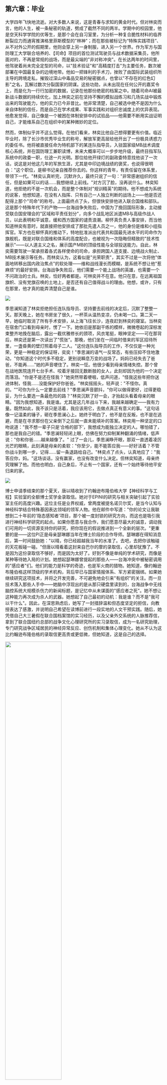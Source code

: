 ## 第六章：毕业
大学四年飞快地流逝。对大多数人来说，这是青春与求知的黄金时代。但对林奕而言，他的人生，被一条秘密的轨道，劈成了截然不同的两半。学期中的校园里，他是空天科学学院的优等生，是那个会在自习室里，为分析一种复合脆性材料的临界断裂应力而通宵推演格里菲斯模型的"林神"；而在那些被标记为“特殊实践项目”、从不对外公开的假期里，他则会穿上另一身制服，进入另一个世界。作为军方与国防理工大学联合培养的、【司命】项目的首位测试驾驶员与战术数据采集员，他所面对的，不再是常规的战场，而是最尖端的"非对称冲突"。在长达两年的时间里，他驾驶着尚未完全定型的司命，以"技术验证"和"高精度打击"为主要任务，数次被部署在中国最复杂的边境地带。他如一把锋利的手术刀，挫败了由国际武装组织所主导的跨境走私，摧毁过深山中毒品交易的秘密据点，也曾以"不存在的红色幻影"之名，瓦解过数次分裂国家的阴谋。这些功勋，从未出现在任何公开的嘉奖令上，而是化为一行行加密的数据，记录在他那份绝密的档案之中。随着司命AI被最新战斗数据的持续优化，加上林奕之前在坚持不懈的模拟战练习和几场实战中锻炼出来的驾驶能力，他的实力已今非昔比。他非常清楚，自己被选中绝不是因为什么来自体制的信任，而是自己在学术成果、军事实践和对组织忠诚度上的优异表现。他愈发觉得，自己像是一个被困在体制安排中的试验品——他需要不断用实战证明自己，才能维系自己在组织中的某种微妙的定位。

然而，体制似乎并不这么觉得。在他们看来，林奕比他自己想得要更有价值。临近毕业时，除了长沙市优秀毕业生的称号，解放军更高层给他开出了一份极具诱惑力的委任书。他将被直接任命为特机部下的某连队指导员，入驻国家级MB战术调度核心系统，并在国防理工兼职读博，未来大概率可以一步步地升级，最终目指军队系统中的政委一职，仕途一片光明。那位给他开绿灯的副政委特意找他谈了一次话，说这是对他这几年的军旅生涯，尤其是中印边境战绩的褒奖，也说得很明白："这个职位，是柳书记亲自推荐你去的。你这样的青年，有责任留在体系里，带领下一代。"林奕认真听完，沉默许久，最终只说了一句："非常感谢组织的信任，但是如果可以的话......我想继续上前线。"对方沉了脸，没再说什么。林奕知道，他拒绝的不是一次机会，而是整个体制对"规训精英"的期待。他不想成为系统的说客，他想知道，在没有人指挥、只有自己一人独立判断的战场上——他是否还配得上那个"司命"的称号。上面最终点了头，但很快安排他进入联合国维和部队。这是那个特殊年代下的产物——台海战争失败后，中国为了挽回国际形象，主动接受联合国安理会的"区域和平责任划分"，向多个战乱地区派遣MB与高级作战人员，以此表明和平诚意，缓和西方国家的谴责浪潮。柳怀真负责人事安排，而当他知道林奕有意时，就直接把他安排成了那批先遣人员之一，他的身份是维和小组指挥官。军方也在柳怀真的推动下，特地批准派出代表共和国最先进水平的司命作为旗舰机，既是对联合国维和体系的高度配合，也被视为一次隐晦但精致的"技术性展示"——以人道主义之名，展示国产MB的顶级性能与全球投送能力。自此，林奕需要驾驶一架承担着各式各样使命的司命，承担跨国人道支援、边境战火制止、MB技术展示等任务。而林奕认为，这看似是"光荣职责"，其实不过是一次将他"体面地转移出国内政治焦点"的软处理——维和战线漫长而模糊，是系统不想让他"惹麻烦"的最好安排。台海战争失败后，他们需要一个能上战场的英雄，也需要一个不问政治的士兵。林奕，恰好两者都是。可林奕并不在意。他只在意，在远离祖国旗帜、没有党旗召唤的土地上，是否还有自己值得战斗的理由。他想，或许，只有在那里，他才真的能弄清楚自己是谁。

<img src="./illustrations/20.png">

季思澜知道了林奕拒绝担任连队指导员、坚持要去前线的决定后，沉默了整整一天。那天晚上，她在书房坐了很久，一杯茶从温热变凉，仍未喝一口。第二天一早，她临时取消了所有手术安排，从上海飞往长沙，连夜赶到林奕的寝室。当林奕在宿舍门口看到母亲时，愣了一下。她依旧是那副干练的模样，微微卷起的深棕发束整齐地挽在脑后，露出一截优雅修长的颈项，风衣笔挺，眼神坚定——可在那背后，林奕还是第一次读出了"慌张"。那晚，他们坐在一间临时借来的军区招待所里，一盏昏黄的壁灯照着母子二人。"这份连队指导员的工作，不仅仅是一种光荣，更是一种稳定的保证呀，奕奕！"季思澜的语气一反常态，有些压抑不住地激动，"你知道这个时代多不稳定，更别说瞬息万变的战场了。妈妈已经失去了爸爸，不能再......"她的声音哽住了。林奕一怔。他很少看到母亲情绪失控。那个曾在战地医院连开七台手术、咬着牙接回无数断肢的女人，此刻却因为他的一个决定而落泪。"你是不是还在怪我？"她突然带着哽咽，低声问道，"怪我这些年把你送进体制，怪我......没能保护好你爸爸。"林奕摇摇头，轻声说："不怪你。真的。""可你为什么一定要去前线？"季思澜声音颤抖，"你可以做得更好，过得更稳妥，为什么要选一条最危险的路？"林奕沉默了好一会，才抬起头看着母亲的眼睛。"因为我想知道，我是谁。尤其是这几年战斗下来，我越来越确定——我有力量。既然如此，我不该只是活着，我应该用它，去做点真正有意义的事。"这句话像一记温柔的锤子，砸在季思澜心上。她终于明白了，他不是在反叛，也不是在逃避，而是在寻求那份在父亲倒下之后就一直未能填补的答案。林奕用一种坚定的口吻说道："我不想一辈子只是‘合格的部下’，我想成为能独立决定的人。哪怕错了，那也是我自己的错。"季思澜轻轻闭上眼，仿佛在努力抑制某种翻涌的情绪，低声说："你和你爸......越来越像了。" 过了一会儿，季思澜睁开眼，那双一直透着凌厉光芒的眼睛，此刻满是母亲的柔软："你至少，能不能答应我——好好活着？不管你战斗到哪一步，记得......留一条退路给自己。"林奕点了点头，认真地应了："我答应你，妈。"这场谈话，没有赢家，也没有改变什么决定。但林奕知道，母亲终究理解了他。而他也明白，自己身后，不止有一个国家，还有一个始终等待他平安归来的家。

<img src="./illustrations/21.png">

博士申请季结束的那个夏天，唐以晴收到了约翰逊布隆伯格大学【神经科学与工程】实验室的全额博士奖学金录取信。她对于EPINI的研究与相关突破引起了实验室主任的高度兴趣。这位主任是业界权威，曾两度被提名诺贝尔奖，是当今认知与神经科学结合特殊基因表达领域的领军人物。他在邮件中写道："你的论文让我联想到二十年前的'隐态感知者'项目，那个被一度封锁的研究方向，而这也是吸引我进行神经科学研究的起点。如果你愿意与我合作，我们愿意尽最大的诚意，调动我们可用的一切资源支持你的研究，把你现在的假说推进到一个全新的层次。"更重要的是——这位PI正是母亲瑟琳娜当年在博士阶段的合作导师。瑟琳娜在得知消息后，第一时间鼓励她："以晴，你已经超越我当年的水准了。去吧，去把你该触碰的天花板碰一碰。"但唐以晴看着这封来自巴尔的摩的录取信，心里却犹豫了。不是因为这份录取信不够好，而是因为太好了。好到不像是单纯的学术研究，而像是某种等待她入局的计划。她想起瑟琳娜曾提起的那些人——台海冲突中被秘密调用的"感应者"们。他们的能力是科学的奇迹，也是军火商的猎物。她知道，像约翰逊布隆伯格这样顶级的学术机构，背后早已与国家情报体系、军方紧密捆绑。如果她继续研究这项技术，并将之开发完善，不可避免地会引来"有组织"的关注。而一旦技术落入那些人手中——她脑中浮现出的是从那只硬盘里读到的，台海战争中无线脑控系统大规模杀伤力的新闻标题，是记忆中从未谋面的"感应者之死"。她不想让这种能力再次成为杀人的武器。她想起了自己最初的动机：我是谁？而不是"我可以干什么"。因此，在深思熟虑后，她写了一封措辞温和但态度坚定的拒信，向教授表达了感激，并说明自己希望在读博前进行一段实地的人文干预实践。随后，她凭借自己大三暑假在联合国档案馆的实习经历，以及父亲外交系统的人脉推荐信，拿到了联合国纽约总部的战争文化心理研究所的实习录取信，成为一名研究助理，专门研究战争区域居民的神经异常反应、创伤机制和集体心理变化。她从不认为这比约翰逊布隆伯格的录取信更高贵或更低微，但她知道，这是自己的选择。

<img src="./illustrations/22.png" width=60%>

几天后，帝奥斯也收到了同样来自约翰逊布隆伯格的邮件。他原本只是备选名单中的一员，但随着唐以晴的拒绝，名额顺延到了他。他盯着屏幕上的"恭喜"看了很久，心中五味杂陈。他当然高兴。这是全世界最强的医学研究院，这是他梦想中的舞台。但很快，他就得知了另一件事——这份录取信的时间线紧随唐以晴的拒绝之后。他不是首选。那种仿佛被"递补"、被"怜悯"的感觉令他无法释怀。他不愿成为任何人的替代品。于是午饭时间，他不请自来地坐在唐以晴的对面，言辞直白，语气里带着压抑不住的不满："以晴，约翰逊布隆伯格的录取，为你量身定做的机会，你居然说拒就拒。你到底是怎么想的？难道......你是在可怜我吗？" 唐以晴放下手中的三明治，神色坦然地望着他："不是的，DD。我确实有自己更想做的事。以及，我不认为这份录取信只是学术研究那么简单。我和我母亲深入聊过——我们聊到了很多被毁掉的生命。我母亲是亲历者，她亲眼看见他们因为能力而被系统裹挟，在台海战争中成了战争机器——一场我们在中学世界史的课上都学过的战争，仅仅过去了二十多年而已。我不想那样，我也不希望你那样。我真心希望你考虑清楚，这项研究背后潜在的危险。" 帝奥斯沉默了。他知道她不是在危言耸听。唐以晴很诚恳地望着他："DD，你比我聪明，也比我坚定。你一定会在那边做出突破。但我希望你永远记得，你在研究的不是'武器'，不是'超能力'，而是人的极限，是人类之为人的秘密。" 帝奥斯完全理解，唐以晴是认真的，但他更清楚，这是他活了22年，第一次有了真正出人头地的机会，第一次站在"被命运承认"的门槛上。他思考了好一会儿，最后认真地对唐以晴说："我会去。"他顿了顿，又说，"我会继承你的脚步，继续解开这项能力背后的真相。也许有一天，我会真正配得上‘帝奥斯’这个名字。""你从来不需要成为神，"唐以晴轻轻地说："你只需要，成为你自己。"帝奥斯轻轻点了点头，眼神里有一丝疲惫，也有一丝复杂的敬意。

<img src="./illustrations/23.png" >

暑假一晃而过，时间很快就到了夏末初秋，林奕出发前一天傍晚。夕阳刚刚落下，校园里一片静谧。他刚把行李收拾好，就接到了柳怀真要求会面的紧急通知。他一路小跑赶到指挥楼，在那间熟悉的办公室门前站定。门开了，柳怀真正坐在办公桌后，神情比平日更加凝重。他抬手示意林奕进来，低声说："坐吧。"屋内的灯光昏黄，桌上一只银灰色的移动硬盘静静地放着，像是一件无声的信物。"关于明天的出征，"柳怀真语气缓慢，却带着压不住的重量，"我们相信你能代表我们出战，不辱使命，为国争光。"说着，他将那只硬盘推到了林奕面前。林奕愣了一下，"这个是......？"柳怀真点了点头："唐海和沈柏言——也就是你的两位前辈——的数据。包括他们的生平档案、全部的出战记录、战斗行为记录，以及他们留下的作战日志、他们所驾驶的MB的资料——盘古和刑天两个系列的机体——的全部数据以及相关的研讨会议记录等。这些是机密中的机密，我们对外宣称已经销毁，但我留了一份副本。现在，是时候交给你了。"他顿了顿，眼神望向窗外渐暗的天色："我知道你对这个好奇，也知道你一直在试图理解司命的神经映射逻辑——那些超常规的战斗反应，是他们亲手调教出来的。也许，这份数据，能帮你真正做到与机体共鸣。"林奕下意识把手放在硬盘上，却又收了回来。他的声音低了下去："可是......这么重要的东西，真的可以交给我吗？"柳怀真沉默了一会儿，眼神变得柔和又沉重。他缓缓说道："当年，你父亲出事的时候，我试图保住他的性命，但我做不到。那天之后，我就知道，人生最沉的债，不是欠国家的，是欠人的。"他的声音里藏着难以启齿的愧意："这次，如果我连交出这点信任都做不到，那我就真的，什么都没守住。"林奕怔在原地，心跳微乱。柳怀真看着他，忽然笑了，语气放松了些："你放心，这不是让我还债。是我看到了，你已经有那个资格，也有那个觉悟。"他站起身，绕到桌前，轻轻把硬盘塞进林奕的手里，"出去之后，就不再是来去自由了，回来的机会也许不会很多。必要的时候，你可以靠这个，或许能帮到你什么。"最后，他拍了拍林奕的肩膀，眼神里多了些父辈的厚重，和难以言说的深沉："记住，一定要活下去。"林奕点了点头，指尖轻轻收紧，仿佛握住了一份沉甸甸的托付。

<img src="./illustrations/24.png">

送走林奕后，柳怀真看着书桌上的一张照片，一言不发。那是一张有些年头的家庭合影。照片里，一个年轻得多的、穿着军装的柳怀真，正意气风发地笑着。他的身边，站着一位同样笑容温柔的、美丽的女性，那是他的女儿。而在他女儿的怀里，抱着一个大概只有七八岁的小女孩——她扎着羊角辫，穿着一条小花裙，对着镜头，笑得灿烂无比，眉眼之间，是那种天生的，混合了倔强与英气的神情。他想到，上次陈旭怡来拜访他时，提到了林奕的名字，那毫无保留的憧憬和仰慕之情，以及脸上不加掩饰的灿烂笑容，轻轻地叹了口气。

林奕沿着国防理工那条种满了法国梧桐的林荫道上，慢慢地走着。夕阳的余晖，透过层层叠叠的树叶，在地上投下斑驳的光影，像一段段被打碎的、回不去的时光。他明天就要走了，去往一个他从未想过的地方。他心里很平静，没有激动，也没有恐惧，只是紧紧地握着那只移动硬盘。"林奕！"一个清脆的声音，从身后传来。他回头，看到陈旭怡站在不远处，穿着一身简单的运动外套和运动短裙，短发在晚风中微微晃动。她似乎是刚刚结束训练，脸上还带着细密的汗珠，呼吸也有些急促。"陈旭怡？有事吗？"林奕停下脚步，看着她。她快步走到他面前，仰起头，看着他的眼睛。她的眼神，一如既往地明亮、坚定，但林奕还是从中，捕捉到了一丝她极力想隐藏的、不舍的情绪。"我听说了，"她的声音很轻，像怕惊扰了这片宁静，"你明天就要走了？去纽约......加入维和部队？"林奕点了点头："嗯。上面安排的。""真好。"她低声说，像是在对自己说。林奕有些不解："好？"她抬起头，眼神里，重新燃起了一种林奕非常熟悉的光芒——那是他们三年前在数模竞赛中，一起攻克难题时，她眼中闪烁的那种，对挑战的渴望和兴奋。"是啊。我今年大四了。暑假开始前，辅导员就找我谈过，我的直博资格，已经拿到了。但是，我拒绝了，改成了非全日制硕士，打算半工半读。"她顿了顿，像是在鼓起巨大的勇气，然后，她用一种几乎是宣誓般的语气，一字一顿地说道："我想毕业后，在学习知识的同时，应征入伍。"林奕露出了真正惊讶的表情："什么？你不是非军籍生么？你没有参军的义务啊......""是的，"陈旭怡看着他，眼神里，是毫不掩饰的、近乎滚烫的崇拜。她向前走了一小步，离他很近，近到他能闻到她身上，那股淡淡的、属于夏日汗水的、青春的气息。她的声音放得很轻，像是一个只愿与他分享的秘密："但是，我决定追随你的脚步。"这句话，像一颗子弹，轻轻地，却又无比精准地，击中了林奕的心脏。他愣在那里，一时间，不知道该说什么。他知道瞬息万变的军旅生活是多么危险，想说"别傻了"，想说"那条路不好走"，想说"女孩子家家的，你不该像我一样"。但看着她那双燃烧着火焰的、不容置疑的眼睛，他发现自己，什么也说不出口，只能犹豫着问出一句："为什么？"

陈旭怡没有立刻回答，她的目光很亮，像是在审视他，又像是在审视自己。过了一会儿，她才轻声开口："你知道吗，林奕，我从小就好像一直在找一个答案。关于我们......关于人类，为什么要活着，能活成什么样。我总觉得，我们不该一辈子都陷在泥里，只为了生存本身而挣扎。"她顿了顿，眼神望向远方，仿佛看到了一个遥远的未来："我相信，一定会有那么一天，技术会发达到，让我们所有人，都不再需要为吃饭，用电或看病而发愁。到了那天，我们或许才能真正地、奢侈地去思考——我们到底是什么，我们存在的意义又是什么。也许......那就是我们成为另一种、更高阶存在的开始。"她收回目光，重新望向林奕，眼神无比认真："而你让我看到了通往那一天的、唯一的路。你让我明白，在抵达那个未来之前，我们必须先守护好现在。守护和平，就是守护未来本身。"她向前走了一小步，离他很近，声音轻得像一个秘密："这就是我找到的答案。也是我......想追随你的脚步的、真正的理由。"林奕看着她，看着她那双在晚风中，因为信念而燃烧的眼睛。他第一次在一个同龄人身上，感受到了一种近乎神圣的、属于理想主义者的光芒。他想起了自己，想起了手中握着的，前辈们的数据，想起了那些在历史中燃烧又熄灭的名字。他忽然觉得，或许，他们这些被命运选中的人，存在的意义，就是成为火炬，去点亮后来者的路。

就在这份沉默中，陈旭怡突然，轻轻地上前，给了他一个极快、也极轻的拥抱。她的身体，是属于一个常年锻炼的运动员的，紧实、温暖，又带着一丝微微的颤抖。然后，她立刻就松开了，向后退了一大步，脸上重新挂上了那个爽朗的、仿佛什么都没发生过的笑容。她对他挥了挥手，转身，向着夕阳的方向，小跑着离开。只留下一句清脆的、被风送得很远的话："祝你一路平安，林神！"林奕站在原地，看着她远去的、充满活力的背影，许久，才缓缓地，抬手摸了摸自己刚才被她拥抱过的肩膀。他轻轻地，叹了口气。那声叹息里，似乎有感动，有欣慰，也有一种，他自己都未曾察觉的、关于"责任"的、沉甸甸的重量。

<img src="./illustrations/44.png" width=60%>

同时，唐以晴在亚特兰大理工完成毕业答辩后，又特地赶回了布莱克，多在实验室里留了一个月的时间，整理了自己的研究成果，给新来实验室的学弟学妹们培训一些上手的事宜。导师很欣慰，她已经从当时需要帝奥斯带的新生，成了一个独当一面的研究者，同时也为她决定中止自己的科研感到惋惜。同时，唐以晴也把自己经手的，还未完成的研究项目、数据以及相关资料，包括最重要的，那批从自己身上提取的EPINI相关的基因片段样本，悉数交给了帝奥斯。经过短暂的毕业旅行后，也到了她要出发去联合国位于纽约的办公室的日子了。出发前几天，晚餐过后，唐以晴难得地有时间和父母一起坐在餐桌上聊天。客厅里很安静，只听得见窗外树叶上滴落的、残余的雨水声。瑟琳娜为每个人泡了茶，茶香袅袅。聊了一段时间，他们谈话的主题不由自主地转向了唐以晴拒绝约翰逊布隆伯格的offer，并决定接受联合国实习的决定。瑟琳娜端着茶杯，轻轻吹了吹热气，眼神温和地看着女儿："我虽然觉得有些可惜，毕竟那是全世界最好的神经科学实验室，那位PI也是一个真正关心学生成长的导师。但是，以晴，这是你自己做出的选择，妈妈支持你。"唐以晴轻轻点了点头："谢谢你，妈妈。"她的目光自然地落到了麦普脸上。平时一向随和的麦普，此时的脸上有些阴霾。他一直沉默着，但此刻他放下了手中的杯子，看着唐以晴，眉头紧锁："对不起以晴，我不得不说实话，我理解你不接受去约翰逊布隆伯格读博，是为了防止你的研究成果被滥用。但说到你去联合国的选择，我不支持。"空气瞬间凝固了，瑟琳娜看了看丈夫，又看了看女儿，轻轻地将自己的椅子，稍微往后挪了一点，微笑着说："我今晚还有一篇论文要赶。你们好好聊聊！"说完，她就回到了房间，给父女俩留出对话的空间。

麦普起身，走到了靠窗的沙发边。窗外的天空，被雨洗得干干净净，一道彩虹的末端，若隐若现。他回过头，看着自己的女儿，声音低沉，充满了过来人的疲惫："之前你在联合国档案室里实习的时候，我给你看过我写的报告，对吗？关于俄乌战争，关于叙利亚，关于南北苏丹......你看过那么多，应该比任何人都清楚，联合国，到底是个什么地方。"唐以晴点点头："我知道。它官僚、低效，而且常常因为大国否决权而陷入瘫痪。"麦普苦笑了一下，摇了摇头："不，你不知道。那不是官僚，是徒劳。我们这些所谓的外交官、维和人员，不是战士，也不是医生，我们只是一道无用的程序——一道标准的，必须走，但不会带来任何改变的程序。"他站起身，走到窗边，看着远方的天空，像是在自言自语，"当战争爆发，我们去谴责；当屠杀发生，我们去呼吁；当一切尘埃落定，我们进去，收拾尸体，分发水和粮食，呼吁捐款，然后写一份不痛不痒的报告，为下一场必然会到来的冲突，做着同样徒劳的准备。以晴，爸爸这一生，都在做这件事。我们从未真正解决过任何问题。我们只是在巨兽的脚边，为它递上一份无关痛痒的谴责声明，然后像信徒一样，祈祷它下一次，能踩得轻一点。那是一台巨大的、冰冷的、碾碎理想的机器。我不想......不想看到你，被这些徒劳的努力，蹉跎一生。更不希望有一天，你也被那台机器碾碎。"唐以晴静静地听他说完，没有立刻发表评论，而麦普的眼神里充满了爱与深切的担忧。过了一会儿，唐以晴抬起头，眼神清澈而坚定："爸爸，你说的，我都懂。我从未天真地认为，我一个人，一份报告，就能改变世界。"她站起身，走到了麦普的身边，看着窗外，与他并肩而立："但正是因为我们都知道它大概率是徒劳的，才更需要有人，去做那件徒劳的事。因为徒劳，不代表错误。而因为害怕徒劳，就选择什么都不做，放弃一个我们唯一能选的选项，那才是真正的、可悲的错误。"她的声音不高，但每一个字，都像一颗钉子，钉进了空气里。麦普一时语塞，而唐以晴转过头，认真地看着他的眼睛："你知道，我从小就能听见这个世界的痛苦。那些被掩盖在每个人表情背后的、无声的哭泣。如果我现在，因为害怕失败、害怕无力，就假装自己听不见......那我所学的这一切，我身上这份独一无二的能力，又有什么意义？"最后，唐以晴停了一下，然后口吻带了一些温柔："爸爸，你的努力并不是徒劳。你用你的一生，让我看到了，哪怕在最黑暗的地方，也依然有人，在坚持做对的事情。现在，轮到我了。"麦普沉默了许久，他看着唐以晴，看着她那双和自己年轻时一样，充满了倔强与理想的眼睛。最终，他长长地、长长地叹了一口气。他轻轻地拍了拍女儿的背，用一种近乎耳语的、充满了疲惫与祝福的复杂口吻说道："那我就衷心祝愿你，不要重蹈覆辙。"
